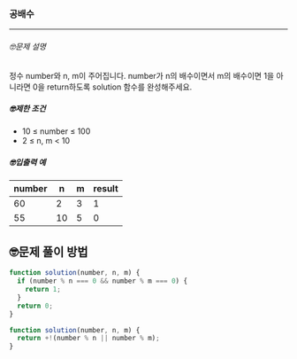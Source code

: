 ### 공배수

---

###### 🤓문제 설명

정수 number와 n, m이 주어집니다. number가 n의 배수이면서 m의 배수이면 1을 아니라면 0을 return하도록 solution 함수를 완성해주세요.

##### 🤓제한 조건

- 10 ≤ number ≤ 100
- 2 ≤ n, m < 10

##### 🤓입출력 예

| number | n   | m   | result |
| ------ | --- | --- | ------ |
| 60     | 2   | 3   | 1      |
| 55     | 10  | 5   | 0      |

## 🤓문제 풀이 방법

```javascript
function solution(number, n, m) {
  if (number % n === 0 && number % m === 0) {
    return 1;
  }
  return 0;
}
```

```javascript
function solution(number, n, m) {
  return +!(number % n || number % m);
}
```
